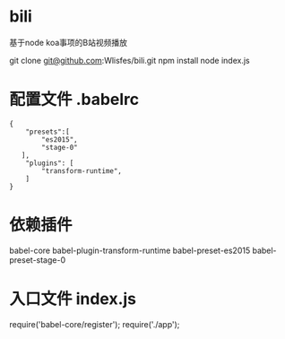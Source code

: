 # bili
基于node koa事项的B站视频播放


git clone git@github.com:Wlisfes/bili.git
npm install
node index.js


  
#  配置文件 .babelrc
    {
        "presets":[
            "es2015",
            "stage-0"
       ],
        "plugins": [
            "transform-runtime",
        ]
    }


#   依赖插件
   babel-core
   babel-plugin-transform-runtime
   babel-preset-es2015
   babel-preset-stage-0


#  入口文件  index.js
   require('babel-core/register');
   require('./app');